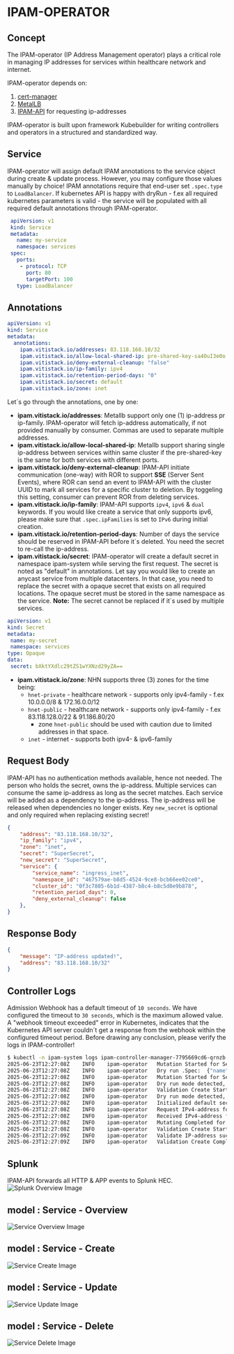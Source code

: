 # IPAM-OPERATOR

## Concept
The IPAM-operator (IP Address Management operator) plays a critical role in managing IP addresses for services within healthcare network and internet.

IPAM-operator depends on:

1. [cert-manager](https://docs.vitistack.io/reference/opensourcesoftware/#cert-manager)
2. [MetalLB](https://docs.vitistack.io/reference/opensourcesoftware/#metallb)
3. [IPAM-API](https://github.com/vitistack/ipam-api) for requesting ip-addresses

IPAM-operator is built upon framework Kubebuilder for writing controllers and operators in a structured and standardized way.

## Service
IPAM-operator will assign default IPAM annotations to the service object during create & update process. However, you may configure those values manually by choice!
IPAM annotations require that end-user set `.spec.type` to `LoadBalancer`.
If kubernetes API is happy with dryRun - f.ex all required kubernetes parameters is valid - the service will be populated with all required default annotations through IPAM-operator.
```yaml
 apiVersion: v1
 kind: Service
 metadata:
   name: my-service
   namespace: services
 spec:
   ports:
    - protocol: TCP
      port: 80
      targetPort: 100
   type: LoadBalancer
```

## Annotations
```yaml
apiVersion: v1
kind: Service
metadata:
  annotations:
    ipam.vitistack.io/addresses: 83.118.168.10/32
    ipam.vitistack.io/allow-local-shared-ip: pre-shared-key-sa4OuI3e0o
    ipam.vitistack.io/deny-external-cleanup: "false"
    ipam.vitistack.io/ip-family: ipv4
    ipam.vitistack.io/retention-period-days: "0"
    ipam.vitistack.io/secret: default
    ipam.vitistack.io/zone: inet
```
Let´s go through the annotations, one by one:

- **ipam.vitistack.io/addresses**: Metallb support only one (1) ip-address pr ip-family. IPAM-operator will fetch ip-address automatically, if not provided manually by consumer. Commas are used to separate multiple addresses.
- **ipam.vitistack.io/allow-local-shared-ip**: Metallb support sharing single ip-address between services within same cluster if the pre-shared-key is the same for both services with different ports.
- **ipam.vitistack.io/deny-external-cleanup**: IPAM-API initiate communication (one-way) with ROR to support **SSE** (Server Sent Events), where ROR can send an event to IPAM-API with the cluster UUID to mark all services for a specific cluster to deletion. By toggeling this setting, consumer can prevent ROR from deleting services.
- **ipam.vitistack.io/ip-family**: IPAM-API supports `ipv4`, `ipv6` & `dual` keywords. If you would like create a service that only supports ipv6, please make sure that `.spec.ipFamilies` is set to `IPv6` during initial creation.
- **ipam.vitistack.io/retention-period-days**: Number of days the service should be reserved in IPAM-API before it`s deleted. You need the secret to re-call the ip-address.
- **ipam.vitistack.io/secret**: IPAM-operator will create a default secret in namespace ipam-system while serving the first request. The secret is noted as "default" in annotations. Let say you would like to create an anycast service from multiple datacenters. In that case, you need to replace the secret with a opaque secret that exists on all required locations. The opaque secret must be stored in the same namespace as the service. **Note:** The secret cannot be replaced if it´s used by multiple services.
```yaml
apiVersion: v1
kind: Secret
metadata:
 name: my-secret
 namespace: services
type: Opaque
data:
 secret: bXktYXdlc29tZS1wYXNzd29yZA==
```
- **ipam.vitistack.io/zone**: NHN supports three (3) zones for the time being:
    - `hnet-private` - healthcare network - supports only ipv4-family - f.ex 10.0.0.0/8 & 172.16.0.0/12
    - `hnet-public` - healthcare network - supports only ipv4-family - f.ex 83.118.128.0/22 & 91.186.80/20
        - zone `hnet-public` should be used with caution due to limited addresses in that space.
    - `inet` - internet - supports both ipv4- & ipv6-family

## Request Body
IPAM-API has no authentication methods available, hence not needed.
The person who holds the secret, owns the ip-address. Multiple services can consume the same ip-address as long as the secret matches. Each service will be added as a dependency to the ip-address. The ip-address will be released when dependencies no longer exists.
Key `new_secret` is optional and only required when replacing existing secret!
```json
{
    "address": "83.118.168.10/32",
    "ip_family": "ipv4",
    "zone": "inet",
    "secret": "SuperSecret",
    "new_secret": "SuperSecret",
    "service": {
        "service_name": "ingress_inet",
        "namespace_id": "467579ae-b8d5-4524-9ce8-bcb66ee02ce0",
        "cluster_id": "0f3c7805-6b1d-4387-b8c4-b8c5d0e9b878",
        "retention_period_days": 0,
        "deny_external_cleanup": false
    },
}
```

## Response Body

```json
{
    "message": "IP-address updated!",
    "address": "83.118.168.10/32"
}
```

## Controller Logs
Admission Webhook has a default timeout of `10 seconds`. We have configured the timeout to `30 seconds`, which is the maximum allowed value.
A "webhook timeout exceeded" error in Kubernetes, indicates that the Kubernetes API server couldn´t get a response from the webhook within the configured timeout period. Before drawing any conclusion, please verify the logs in IPAM-controller!
```bash
$ kubectl -n ipam-system logs ipam-controller-manager-7795669cd6-qrnzb
2025-06-23T12:27:08Z    INFO    ipam-operator   Mutation Started for Service    {"name": "my-service"}
2025-06-23T12:27:08Z    INFO    ipam-operator   Dry run .Spec:  {"name": "my-service"}
2025-06-23T12:27:08Z    INFO    ipam-operator   Mutation Started for Service    {"name": "my-service"}
2025-06-23T12:27:08Z    INFO    ipam-operator   Dry run mode detected, skipping mutating for Service:   {"name": "my-service"}
2025-06-23T12:27:08Z    INFO    ipam-operator   Validation Create Started for Service   {"name": "my-service"}
2025-06-23T12:27:08Z    INFO    ipam-operator   Dry run mode detected, skipping validate create for Service:    {"name": "my-service"}
2025-06-23T12:27:08Z    INFO    ipam-operator   Initialized default secret
2025-06-23T12:27:08Z    INFO    ipam-operator   Request IPv4-address for Service:       {"name": "my-service"}
2025-06-23T12:27:08Z    INFO    ipam-operator   Received IPv4-address for Service:      {"name": "my-service", "address": "83.118.168.10"}
2025-06-23T12:27:08Z    INFO    ipam-operator   Mutating Completed for Service  {"name": "my-service"}
2025-06-23T12:27:08Z    INFO    ipam-operator   Validation Create Started for Service   {"name": "my-service"}
2025-06-23T12:27:09Z    INFO    ipam-operator   Validate IP-address succeeded!  {"name": "my-service", "ip": "83.118.168.10"}
2025-06-23T12:27:09Z    INFO    ipam-operator   Validation Create Completed for Service {"name": "my-service"}
```

## Splunk
IPAM-API forwards all HTTP & APP events to Splunk HEC.
![Splunk Overview Image](../images/splunk.ipam-operator.excalidraw.png "Splunk Overview")

## model : Service - Overview
![Service Overview Image](../images/overview.ipam-operator.excalidraw.png "Service Overview")

## model : Service - Create
![Service Create Image](../images/create.service.ipam-operator.excalidraw.png "Service Create")

## model : Service - Update
![Service Update Image](../images/update.service.ipam-operator.excalidraw.png "Service Update")

## model : Service - Delete
![Service Delete Image](../images/delete.service.ipam-operator.excalidraw.png "Service Delete")